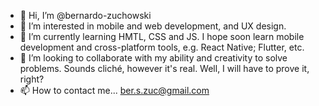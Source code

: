 - 👋 Hi, I’m @bernardo-zuchowski
- 👀 I’m interested in mobile and web development, and UX design.
- 🌱 I’m currently learning HMTL, CSS and JS. I hope soon learn mobile development and cross-platform tools, e.g. React Native; Flutter, etc.
- 💞️ I’m looking to collaborate with my ability and creativity to solve problems. Sounds cliché, however it's real. Well, I will have to prove it, right?
- 📫 How to contact me... ber.s.zuc@gmail.com
